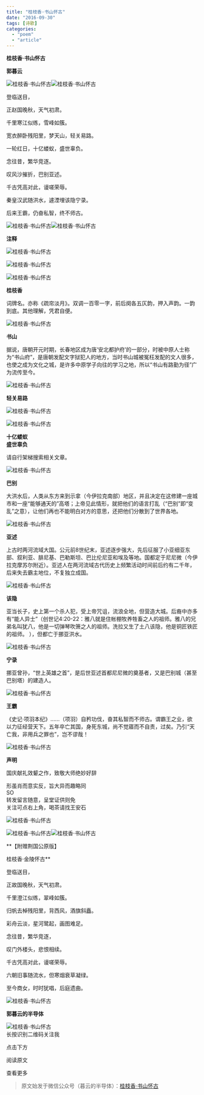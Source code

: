 ```yaml
---
title: "桂枝香·书山怀古"
date: "2016-09-30"
tags: [诗歌]
categories: 
  - "poem"
  - "article"
---
```


**桂枝香·书山怀古**

**郭暮云**

![桂枝香·书山怀古](images/beepress0-1572665489.png "桂枝香·书山怀古")![桂枝香·书山怀古](images/beepress9-1572665489.png "桂枝香·书山怀古")

  

登临送目，

正赵国晚秋，天气初肃。

千里寒江似练，雪峰如簇。

宽衣醉卧残阳里，梦天山，轻关易路。

一轮红日，十亿蝼蚁，盛世辜负。

  

念往昔，繁华竞逐。

叹风沙摧折，巴别亚述。

千古凭高对此，谩嗟荣辱。

秦皇汉武随洪水，遽湮埋该隐宁录。

后来王霸，仍奋私智，终不师古。

  

![桂枝香·书山怀古](images/beepress4-1572665490.png "桂枝香·书山怀古")![桂枝香·书山怀古](images/beepress8-1572665491.png "桂枝香·书山怀古")

  

**注释**

![桂枝香·书山怀古](images/beepress9-1572665491.png "桂枝香·书山怀古")

![桂枝香·书山怀古](images/beepress3-1572665491.png "桂枝香·书山怀古")

![桂枝香·书山怀古](images/beepress3-1572665492.png "桂枝香·书山怀古")

**桂枝香**

词牌名。亦称《疏帘淡月》。双调一百零一字，前后阕各五仄韵，押入声韵。一韵到底。其他理解，凭君自便。

![桂枝香·书山怀古](images/beepress0-1572665492.png "桂枝香·书山怀古")

**书山**

据说，唐朝开元时期，长春地区成为唐‘安北都护府’的一部分，时被中原人士称为“书山府”，是唐朝发配文字狱犯人的地方，当时书山城被冤枉发配的文人很多，也使之成为文化之城，是许多中原学子向往的学习之地，所以“书山有路勤为径”广为流传至今。

![桂枝香·书山怀古](images/beepress9-1572665492.png "桂枝香·书山怀古")

**轻关易路**

![桂枝香·书山怀古](images/beepress7-1572665493.jpeg "桂枝香·书山怀古")  

![桂枝香·书山怀古](images/beepress3-1572665494.png "桂枝香·书山怀古")

**十亿蝼蚁  
盛世辜负**

请自行架梯搜索相关文章。

![桂枝香·书山怀古](images/beepress3-1572665495.png "桂枝香·书山怀古")

**巴别**

大洪水后，人类从东方来到示拿（今伊拉克南部）地区，并且决定在这修建一座城市和一座“能够通天的”高塔；上帝见此情形，就把他们的语言打乱（“巴别”即“变乱”之意），让他们再也不能明白对方的意思，还把他们分散到了世界各地。

![桂枝香·书山怀古](images/beepress10-1572665495.png "桂枝香·书山怀古")

**亚述**

上古时两河流域大国。公元前8世纪末，亚述逐步强大，先后征服了小亚细亚东部、叙利亚、腓尼基、巴勒斯坦、巴比伦尼亚和埃及等地。国都定于尼尼微（今伊拉克摩苏尔附近）。亚述人在两河流域古代历史上频繁活动时间前后约有二千年，后来失去霸主地位，不复独立成国。

![桂枝香·书山怀古](images/beepress6-1572665496.png "桂枝香·书山怀古")

**该隐**

亚当长子，史上第一个杀人犯，受上帝咒诅，流浪全地，但营造大城。后裔中亦多有“能人异士”（创世记4:20-22：雅八就是住帐棚牧养牲畜之人的祖师。雅八的兄弟名叫犹八，他是一切弹琴吹箫之人的祖师。洗拉又生了土八该隐，他是铜匠铁匠的祖师。 ），但都亡于挪亚洪水。

![桂枝香·书山怀古](images/beepress10-1572665497.png "桂枝香·书山怀古")

**宁录**

挪亚曾孙，“世上英雄之首”，是后世亚述首都尼尼微的奠基者，又是巴别城（甚至巴别塔）的建造人。

![桂枝香·书山怀古](images/beepress4-1572665497.png "桂枝香·书山怀古")

**王霸**

《史记·项羽本纪》……（项羽）自矜功伐，奋其私智而不师古。谓霸王之业，欲以力征经营天下。五年卒亡其国，身死东城，尚不觉寤而不自责，过矣。乃引“天亡我，非用兵之罪也”，岂不谬哉！

  

![桂枝香·书山怀古](images/beepress5-1572665497.png "桂枝香·书山怀古")

**声明**

国庆献礼效颦之作，致敬大师绝妙好辞

形虽肖而意实反，旨大异而趣略同  
SO  
转发留言随意，呈堂证供则免  
关注可点右上角，喝茶请找王安石

  

  

![桂枝香·书山怀古](images/beepress9-1572665497.png "桂枝香·书山怀古")

  

  

![桂枝香·书山怀古](images/beepress7-1572665498.png "桂枝香·书山怀古")![桂枝香·书山怀古](images/beepress10-1572665498.png "桂枝香·书山怀古")

**【附赠荆国公原版】  

桂枝香·金陵怀古**

登临送目，

正故国晚秋，天气初肃。

千里澄江似练，翠峰如簇。

归帆去棹残阳里，背西风，酒旗斜矗。

彩舟云淡，星河鹭起，画图难足。

  

念往昔，繁华竞逐，

叹门外楼头，悲恨相续。

千古凭高对此，谩嗟荣辱。

六朝旧事随流水，但寒烟衰草凝绿。

至今商女，时时犹唱，后庭遗曲。  

  

![桂枝香·书山怀古](images/beepress2-1572665499.png "桂枝香·书山怀古")

  

**郭暮云的半导体**

![桂枝香·书山怀古](images/beepress0-1572665499.jpeg "桂枝香·书山怀古")  
长按识别二维码关注我

  

点击下方  

阅读原文

查看更多

  

> 原文始发于微信公众号（暮云的半导体）：[桂枝香·书山怀古](http://mp.weixin.qq.com/s?__biz=MzAxMzcyMDY4Ng==&mid=2652605131&idx=1&sn=444f6551165dd194039ca68566cb5b47&chksm=807167cab706eedc03ad158861e59670cccffde04b17df1652a010e0570e2903c58489e6b12b&scene=27#wechat_redirect)
